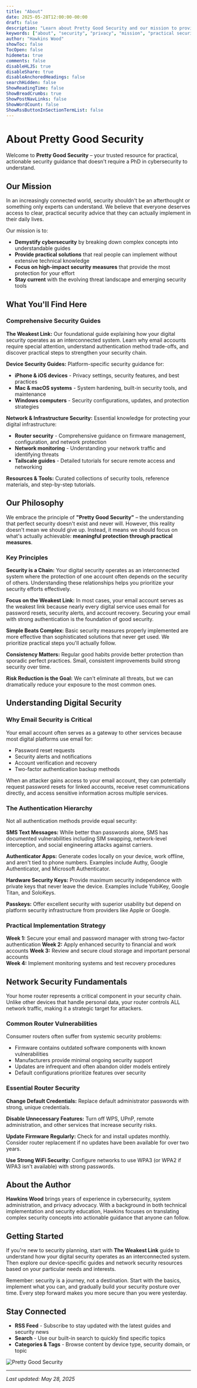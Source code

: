 ```yaml
---
title: "About"
date: 2025-05-28T12:00:00-00:00
draft: false
description: "Learn about Pretty Good Security and our mission to provide practical, actionable security guidance that anyone can understand and implement."
keywords: ["about", "security", "privacy", "mission", "practical security"]
author: "Hawkins Wood"
showToc: false
TocOpen: false
hidemeta: true
comments: false
disableHLJS: true
disableShare: true
disableAnchoredHeadings: false
searchHidden: false
ShowReadingTime: false
ShowBreadCrumbs: true
ShowPostNavLinks: false
ShowWordCount: false
ShowRssButtonInSectionTermList: false
---
```


# About Pretty Good Security

Welcome to **Pretty Good Security** – your trusted resource for practical, actionable security guidance that doesn't require a PhD in cybersecurity to understand.

## Our Mission

In an increasingly connected world, security shouldn't be an afterthought or something only experts can understand. We believe that everyone deserves access to clear, practical security advice that they can actually implement in their daily lives.

Our mission is to:
- **Demystify cybersecurity** by breaking down complex concepts into understandable guides
- **Provide practical solutions** that real people can implement without extensive technical knowledge
- **Focus on high-impact security measures** that provide the most protection for your effort
- **Stay current** with the evolving threat landscape and emerging security tools

## What You'll Find Here

### Comprehensive Security Guides

**The Weakest Link:** Our foundational guide explaining how your digital security operates as an interconnected system. Learn why email accounts require special attention, understand authentication method trade-offs, and discover practical steps to strengthen your security chain.

**Device Security Guides:** Platform-specific security guidance for:
- **iPhone & iOS devices** - Privacy settings, security features, and best practices
- **Mac & macOS systems** - System hardening, built-in security tools, and maintenance
- **Windows computers** - Security configurations, updates, and protection strategies

**Network & Infrastructure Security:** Essential knowledge for protecting your digital infrastructure:
- **Router security** - Comprehensive guidance on firmware management, configuration, and network protection
- **Network monitoring** - Understanding your network traffic and identifying threats
- **Tailscale guides** - Detailed tutorials for secure remote access and networking

**Resources & Tools:** Curated collections of security tools, reference materials, and step-by-step tutorials.

## Our Philosophy

We embrace the principle of **"Pretty Good Security"** – the understanding that perfect security doesn't exist and never will. However, this reality doesn't mean we should give up. Instead, it means we should focus on what's actually achievable: **meaningful protection through practical measures**.

### Key Principles

**Security is a Chain:** Your digital security operates as an interconnected system where the protection of one account often depends on the security of others. Understanding these relationships helps you prioritize your security efforts effectively.

**Focus on the Weakest Link:** In most cases, your email account serves as the weakest link because nearly every digital service uses email for password resets, security alerts, and account recovery. Securing your email with strong authentication is the foundation of good security.

**Simple Beats Complex:** Basic security measures properly implemented are more effective than sophisticated solutions that never get used. We prioritize practical steps you'll actually follow.

**Consistency Matters:** Regular good habits provide better protection than sporadic perfect practices. Small, consistent improvements build strong security over time.

**Risk Reduction is the Goal:** We can't eliminate all threats, but we can dramatically reduce your exposure to the most common ones.

## Understanding Digital Security

### Why Email Security is Critical

Your email account often serves as a gateway to other services because most digital platforms use email for:
- Password reset requests
- Security alerts and notifications  
- Account verification and recovery
- Two-factor authentication backup methods

When an attacker gains access to your email account, they can potentially request password resets for linked accounts, receive reset communications directly, and access sensitive information across multiple services.

### The Authentication Hierarchy

Not all authentication methods provide equal security:

**SMS Text Messages:** While better than passwords alone, SMS has documented vulnerabilities including SIM swapping, network-level interception, and social engineering attacks against carriers.

**Authenticator Apps:** Generate codes locally on your device, work offline, and aren't tied to phone numbers. Examples include Authy, Google Authenticator, and Microsoft Authenticator.

**Hardware Security Keys:** Provide maximum security independence with private keys that never leave the device. Examples include YubiKey, Google Titan, and SoloKeys.

**Passkeys:** Offer excellent security with superior usability but depend on platform security infrastructure from providers like Apple or Google.

### Practical Implementation Strategy

**Week 1:** Secure your email and password manager with strong two-factor authentication
**Week 2:** Apply enhanced security to financial and work accounts
**Week 3:** Review and secure cloud storage and important personal accounts  
**Week 4:** Implement monitoring systems and test recovery procedures

## Network Security Fundamentals

Your home router represents a critical component in your security chain. Unlike other devices that handle personal data, your router controls ALL network traffic, making it a strategic target for attackers.

### Common Router Vulnerabilities

Consumer routers often suffer from systemic security problems:
- Firmware contains outdated software components with known vulnerabilities
- Manufacturers provide minimal ongoing security support
- Updates are infrequent and often abandon older models entirely
- Default configurations prioritize features over security

### Essential Router Security

**Change Default Credentials:** Replace default administrator passwords with strong, unique credentials.

**Disable Unnecessary Features:** Turn off WPS, UPnP, remote administration, and other services that increase security risks.

**Update Firmware Regularly:** Check for and install updates monthly. Consider router replacement if no updates have been available for over two years.

**Use Strong WiFi Security:** Configure networks to use WPA3 (or WPA2 if WPA3 isn't available) with strong passwords.

## About the Author

**Hawkins Wood** brings years of experience in cybersecurity, system administration, and privacy advocacy. With a background in both technical implementation and security education, Hawkins focuses on translating complex security concepts into actionable guidance that anyone can follow.

## Getting Started

If you're new to security planning, start with **The Weakest Link** guide to understand how your digital security operates as an interconnected system. Then explore our device-specific guides and network security resources based on your particular needs and interests.

Remember: security is a journey, not a destination. Start with the basics, implement what you can, and gradually build your security posture over time. Every step forward makes you more secure than you were yesterday.

## Stay Connected

- **RSS Feed** - Subscribe to stay updated with the latest guides and security news
- **Search** - Use our built-in search to quickly find specific topics  
- **Categories & Tags** - Browse content by device type, security domain, or topic

![Pretty Good Security](/images/prettygoodsecurity.png "Pretty Good Security - Practical security guidance for everyone")

---

*Last updated: May 28, 2025*
